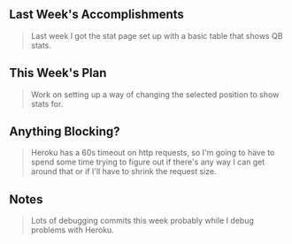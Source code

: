 ## Last Week's Accomplishments

> Last week I got the stat page set up with a basic table that shows QB stats.

## This Week's Plan

> Work on setting up a way of changing the selected position to show stats for. 

## Anything Blocking?

> Heroku has a 60s timeout on http requests, so I'm going to have to spend some time trying to figure out if there's any way I can get around that or if I'll have to shrink the request size.

## Notes

> Lots of debugging commits this week probably while I debug problems with Heroku.

